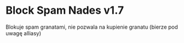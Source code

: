 # Block Spam Nades v1.7
Blokuje spam granatami, nie pozwala na kupienie granatu (bierze pod uwagę alliasy)
